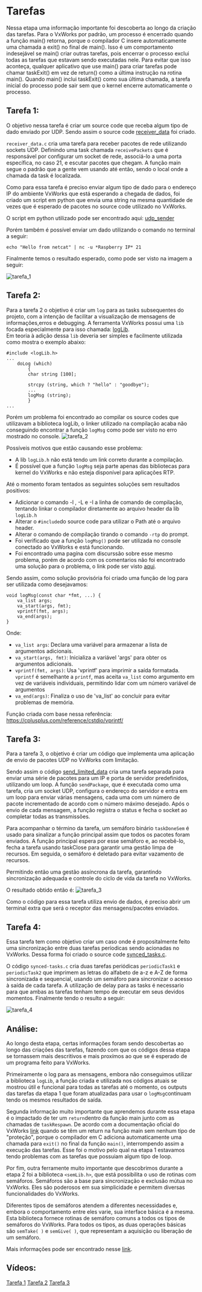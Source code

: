 # Tarefas

Nessa etapa uma informação importante foi descoberta ao longo da criação das tarefas. Para o VxWorks por padrão, um processo é encerrado quando a função main() retorna, porque o compilador C insere automaticamente uma chamada a exit() no final de main(). Isso é um comportamento indesejável se main() criar outras tarefas, pois encerrar o processo exclui todas as tarefas que estavam sendo executadas nele. Para evitar que isso aconteça, qualquer aplicativo que use main() para criar tarefas pode chamar taskExit() em vez de return() como a última instrução na rotina main(). Quando main() inclui taskExit() como sua última chamada, a tarefa inicial do processo pode sair sem que o kernel encerre automaticamente o processo.

## Tarefa 1:

O objetivo nessa tarefa é criar um source code que receba algum tipo de dado enviado por UDP. Sendo assim o source code [receiver_data](/VxWorks/etapa_2/tarefa_1/receiver_data.c) foi criado.

`receiver_data.c` cria uma tarefa para receber pacotes de rede utilizando sockets UDP. Definindo uma task chamada `receivePackets` que é responsável por configurar um socket de rede, associá-lo a uma porta específica, no caso 21, e escutar pacotes que chegam. A função main segue o padrão que a gente vem usando até então, sendo o local onde a chamada da task é localizada.

Como para essa tarefa é preciso enviar algum tipo de dado para o endereço IP do ambiente VxWorks que está esperando a chegada de dados, foi criado um script em python que envia uma string na mesma quantidade de vezes que é esperado de pacotes no source code utilizado no VxWorks.

O script em python utilizado pode ser encontrado aqui: [udp_sender](/VxWorks/etapa_2/extra/udp_sender.py)

Porém também é possível enviar um dado utilizando o comando no terminal a seguir:
```
echo "Hello from netcat" | nc -u *Raspberry IP* 21

```

Finalmente temos o resultado esperado, como pode ser visto na imagem a seguir:

![tarefa_1](/VxWorks/etapa_2/image_files/tarefa_1.png)

## Tarefa 2:

Para a tarefa 2 o objetivo é criar um `log` para as tasks subsequentes do projeto, com a intenção de facilitar a visualização de mensagens de informações,erros e debugging. A ferramenta VxWorks possui uma `lib` focada especialmente para isso chamada: [logLib](https://www.ecb.torontomu.ca/~courses/ee8205/Data-Sheets/Tornado-VxWorks/vxworks/ref/logLib.html).
<br>Em teoria à adição dessa `lib` deveria ser simples e facilmente utilizada como mostra o exemplo abaixo:

```
#include <logLib.h>
...
    doLog (which)
        {
        char string [100];

        strcpy (string, which ? "hello" : "goodbye");
        ...
        logMsg (string);
        }
...
```
Porém um problema foi encontrado ao compilar os source codes que utilizavam a biblioteca logLib, o linker utilizado na compilação acaba não conseguindo encontrar a função `logMsg` como pode ser visto no erro mostrado no console.
![tarefa_2](/VxWorks/etapa_2/image_files/log_error_1.png)

Possíveis motivos que estão causando esse problema:

 - A lib `logLib.h` não está tendo um link correto durante a compilação.
 - É possível que a função `logMsg` seja parte apenas das bibliotecas para kernel do VxWorks e não esteja disponível para aplicações RTP.

Até o momento foram tentados as seguintes soluções sem resultados positivos:

- Adicionar o comando -l , -L e -I a linha de comando de compilação, tentando linkar o compilador diretamente ao arquivo header da lib `logLib.h`
- Alterar o `#include`do source code para utilizar o Path até o arquivo header.
- Alterar o comando de compilação tirando o comando `-rtp` do prompt.
- Foi verificado  que a função `logMsg()` pode ser utilizada no console conectado ao VxWorks e está funcionando.
- Foi encontrado uma pagína com discurssão sobre esse mesmo problema, porém de acordo com os comentarios não foi encontrado uma solução para o problema, o link pode ser visto [aqui](https://comp.os.vxworks.narkive.com/9vfIPMRg/undefined-symbol-logmsg-help).

Sendo assim, como solução provisória foi criado uma função de log para ser utilizada como desejavamos:
```
void logMsg(const char *fmt, ...) {
    va_list args;
    va_start(args, fmt);
    vprintf(fmt, args);
    va_end(args);
}
```
Onde:

- `va_list args`: Declara uma variável para armazenar a lista de argumentos adicionais.
- `va_start(args, fmt)`: Inicializa a variável 'args' para obter os argumentos adicionais.
- `vprintf(fmt, args)`: Usa 'vprintf' para imprimir a saída formatada. `vprintf` é semelhante a `printf`, mas aceita `va_list` como argumento
em vez de variáveis individuais, permitindo lidar com um número variável de argumentos
- `va_end(args)`: Finaliza o uso de 'va_list' ao concluir para evitar problemas de memória.

Função criada com base nessa referência: https://cplusplus.com/reference/cstdio/vprintf/


## Tarefa 3:

Para a tarefa 3, o objetivo é criar um código que implementa uma aplicação de envio de pacotes UDP no VxWorks com limitação.

Sendo assim o código [send_limited_data](/VxWorks/etapa_2/tarefa_3/send_limited_data.c) cria uma tarefa separada para enviar uma série de pacotes para um IP e porta de servidor predefinidos, utilizando um loop. A função `sendPackage`, que é executada como uma tarefa, cria um socket UDP, configura o endereço do servidor e entra em um loop para enviar várias mensagens, cada uma com um número de pacote incrementado de acordo com o número máximo desejado. Após o envio de cada mensagem, a função registra o status e fecha o socket ao completar todas as transmissões.

Para acompanhar o término da tarefa, um semáforo binário `taskDoneSem` é usado para sinalizar a função principal assim que todos os pacotes foram enviados. A função principal espera por esse semáforo e, ao recebê-lo, fecha a tarefa usando taskClose para garantir uma gestão limpa de recursos. Em seguida, o semáforo é deletado para evitar vazamento de recursos.

Permitindo então uma gestão assíncrona da tarefa, garantindo sincronização adequada e controle do ciclo de vida da tarefa no VxWorks.

O resultado obtido então é:
![tarefa_3](/VxWorks/etapa_2/image_files/tarefa_3.png)

Como o código para essa tarefa utiliza envio de dados, é preciso abrir um terminal extra que será o receptor das mensagens/pacotes enviados.

## Tarefa 4:

Essa tarefa tem como objetivo criar um caso onde é propositalmente feito uma sincronização entre duas tarefas períodicas sendo acionadas no VxWorks. Dessa forma foi criado o source code [synced_tasks.c](/VxWorks/etapa_2/tarefa_4/synced_tasks.c).

O código `synced-tasks.c` cria duas tarefas periódicas `periodicTask1` e `periodicTask2` que imprimem as letras do alfabeto de a-z e A-Z de forma sincronizada e sequencial, usando um semáforo para sincronizar o acesso à saída de cada tarefa. A utilização de delay para as tasks é necessario para que ambas as tarefas tenham tempo de executar em seus devidos momentos. Finalmente tendo o resulto a seguir:

![tarefa_4](/VxWorks/etapa_2/image_files/tarefa_4.png)

## Análise:

Ao longo desta etapa, certas informações foram sendo descobertas ao longo das criações das tarefas, fazendo com que os códigos dessa etapa se tornassem mais descritivos e mais proxímos ao que se é esperado de um programa feito para VxWorks.

Primeiramente o log para as mensagens, embora não conseguimos utilizar a biblioteca `logLib`, a função criada e utilizada nos códigos atuais se mostrou útil e funcional para todas as tarefas até o momento, os outputs das tarefas da etapa 1 que foram atualizadas para usar o `logMsg`continuam tendo os mesmos resultados de saída.

Segunda informação muito importante que aprendemos durante essa etapa é o impactado de ter um `return`dentro da função main junto com as chamadas de `taskRespawn`. De acordo com a documentação oficial do VxWorks [link](https://www.uio.no/studier/emner/matnat/fys/FYS4220/h11/undervisningsmateriale/forelesninger-rt/2011-6_VxWorks-6.2_Application_Programmers_Guide.pdf) quando se têm um return na função main sem nenhum tipo de "proteção", porque o compilador em C adiciona automaticamente uma chamada para `exit()` no final da função `main()`, interrompendo assim a execução das tarefas. Esse foi o motivo pelo qual na etapa 1 estavamos tendo problemas com as tarefas que possuiam algum tipo de loop.

Por fim, outra ferramente muito importante que descobrimos durante a etapa 2 foi a biblioteca `<semLib.h>`, que está possibilita o uso de rotinas com semáforos. Semáforos são a base para sincronização e exclusão mútua no VxWorks. Eles são poderosos em sua simplicidade e permitem diversas funcionalidades do VxWorks.

Diferentes tipos de semáforos atendem a diferentes necessidades e, embora o comportamento entre eles varie, sua interface básica é a mesma. Esta biblioteca fornece rotinas de semáforo comuns a todos os tipos de semáforos do VxWorks. Para todos os tipos, as duas operações básicas são `semTake( )` e `semGive( )`, que representam a aquisição ou liberação de um semáforo.

Mais informações pode ser encontrado nesse [link](https://www.ee.torontomu.ca/~courses/ee8205/Data-Sheets/Tornado-VxWorks/vxworks/ref/semLib.html).

## Vídeos:
[Tarefa 1](https://youtu.be/v4y85i2JlaY)
[Tarefa 2](https://vimeo.com/1026952657?share=copy)
[Tarefa 3](https://youtu.be/BtDhhfU1jMg)

